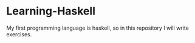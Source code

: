 # Learning-Haskell
My first programming language is haskell, so in this repository I will write exercises.
